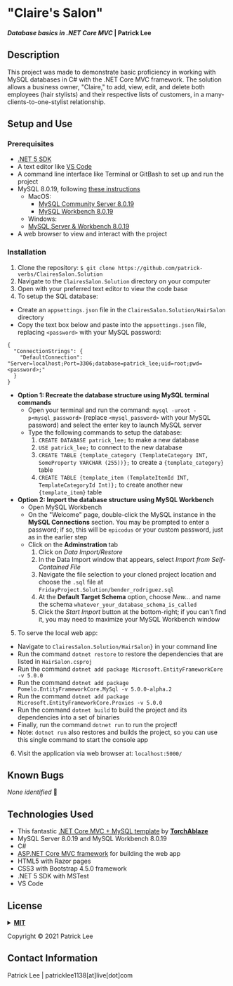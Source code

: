 # "Claire's Salon"

#### _Database basics in .NET Core MVC_ | Patrick Lee

## Description

This project was made to demonstrate basic proficiency in working with MySQL databases in C# with the .NET Core MVC framework. The solution allows a business owner, "Claire," to add, view, edit, and delete both employees (hair stylists) and their respective lists of customers, in a many-clients-to-one-stylist relationship.

## Setup and Use

### Prerequisites

- [.NET 5 SDK](https://dotnet.microsoft.com/download/dotnet/5.0)
- A text editor like [VS Code](https://code.visualstudio.com/)
- A command line interface like Terminal or GitBash to set up and run the project
- MySQL 8.0.19, following [these instructions](https://web.archive.org/web/20210521163651/https://www.learnhowtoprogram.com/c-and-net/getting-started-with-c/installing-and-configuring-mysql)
  - MacOS:
    - [MySQL Community Server 8.0.19](https://dev.mysql.com/downloads/file/?id=484914)
    - [MySQL Workbench 8.0.19](https://dev.mysql.com/downloads/file/?id=484391)
  - Windows:
  - [MySQL Server & Workbench 8.0.19](https://downloads.mysql.com/archives/get/p/25/file/mysql-installer-web-community-8.0.19.0.msi)
- A web browser to view and interact with the project

### Installation

1. Clone the repository: `$ git clone https://github.com/patrick-verbs/ClairesSalon.Solution`
2. Navigate to the `ClairesSalon.Solution` directory on your computer
3. Open with your preferred text editor to view the code base
4. To setup the SQL database:
  - Create an `appsettings.json` file in the `ClairesSalon.Solution/HairSalon` directory
  - Copy the text box below and paste into the `appsettings.json` file, replacing `<password>` with your MySQL password:
  ```
  {
    "ConnectionStrings": {
      "DefaultConnection": "Server=localhost;Port=3306;database=patrick_lee;uid=root;pwd=<password>;"
    }
  }
  ```
  - __Option 1: Recreate the database structure using MySQL terminal commands__
    - Open your terminal and run the command: `mysql -uroot -p<mysql_password>` (replace `<mysql_password>` with your MySQL password) and select the enter key to launch MySQL server
    - Type the following commands to setup the database:
      1. `CREATE DATABASE patrick_lee;` to make a new database
      2. `USE patrick_lee;` to connect to the new database
      3. `CREATE TABLE {template_category (TemplateCategory INT, SomeProperty VARCHAR (255))};` to create a `{template_category}` table
      4. `CREATE TABLE {template_item (TemplateItemId INT, TemplateCategoryId Int)};` to create another new `{template_item}` table
  - __Option 2: Import the database structure using MySQL Workbench__
    - Open MySQL Workbench
    - On the "Welcome" page, double-click the MySQL instance in the __MySQL Connections__ section. You may be prompted to enter a password; if so, this will be `epicodus` or your custom password, just as in the earlier step
    - Click on the __Adminstration__ tab
      1. Click on _Data Import/Restore_
      2. In the Data Import window that appears, select _Import from Self-Contained File_
      3. Navigate the file selection to your cloned project location and choose the `.sql` file at `FridayProject.Solution/bender_rodriguez.sql`
      4. At the __Default Target Schema__ option, choose _New..._ and name the schema `whatever_your_database_schema_is_called`
      5. Click the _Start Import_ button at the bottom-right; if you can't find it, you may need to maximize your MySQL Workbench window

5. To serve the local web app:
  - Navigate to `ClairesSalon.Solution/HairSalon}` in your command line
  - Run the command `dotnet restore` to restore the dependencies that are listed in `HairSalon.csproj`
  - Run the command `dotnet add package Microsoft.EntityFrameworkCore -v 5.0.0`
  - Run the command `dotnet add package Pomelo.EntityFrameworkCore.MySql -v 5.0.0-alpha.2`
  - Run the command `dotnet add package Microsoft.EntityFrameworkCore.Proxies -v 5.0.0`
  - Run the command `dotnet build` to build the project and its dependencies into a set of binaries
  - Finally, run the command `dotnet run` to run the project!
  - Note: `dotnet run` also restores and builds the project, so you can use this single command to start the console app
6. Visit the application via web browser at: `localhost:5000/`

## Known Bugs

_None identified_ :bug:

## Technologies Used

- This fantastic [.NET Core MVC + MySQL template](https://github.com/TorchAblaze/WeekThreeTemplate.Solution) by __[TorchAblaze](https://github.com/TorchAblaze)__
- MySQL Server 8.0.19 and MySQL Workbench 8.0.19
- C#
- [ASP.NET Core MVC framework](https://docs.microsoft.com/en-us/aspnet/core/mvc/overview?view=aspnetcore-5.0) for building the web app
- HTML5 with Razor pages
- CSS3 with Bootstrap 4.5.0 framework
- .NET 5 SDK with MSTest
- VS Code

## <a name="License"></a>License
<details>
<summary><a href="https://opensource.org/licenses/MIT"><strong>MIT</strong></a></summary>
<pre>
MIT License
Copyright (c) 2021 Patrick Lee


Permission is hereby granted, free of charge, to any person obtaining a copy
of this software and associated documentation files (the "Software"), to deal
in the Software without restriction, including without limitation the rights
to use, copy, modify, merge, publish, distribute, sublicense, and/or sell
copies of the Software, and to permit persons to whom the Software is
furnished to do so, subject to the following conditions:


The above copyright notice and this permission notice shall be included in all
copies or substantial portions of the Software.


THE SOFTWARE IS PROVIDED "AS IS", WITHOUT WARRANTY OF ANY KIND, EXPRESS OR
IMPLIED, INCLUDING BUT NOT LIMITED TO THE WARRANTIES OF MERCHANTABILITY,
FITNESS FOR A PARTICULAR PURPOSE AND NONINFRINGEMENT. IN NO EVENT SHALL THE
AUTHORS OR COPYRIGHT HOLDERS BE LIABLE FOR ANY CLAIM, DAMAGES OR OTHER
LIABILITY, WHETHER IN AN ACTION OF CONTRACT, TORT OR OTHERWISE, ARISING FROM,
OUT OF OR IN CONNECTION WITH THE SOFTWARE OR THE USE OR OTHER DEALINGS IN THE
SOFTWARE.
</pre>
</details>

Copyright © 2021 Patrick Lee
<br>

## Contact Information

Patrick Lee | patricklee1138[at]live[dot]com